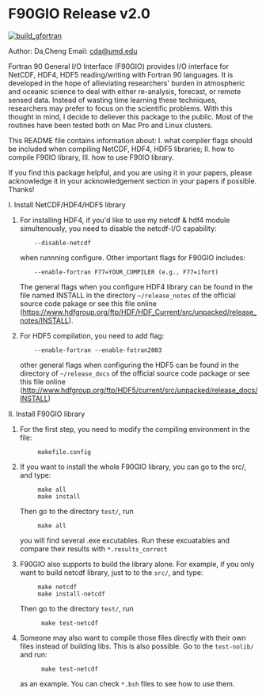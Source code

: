 #  F90GIO Release v2.0
[![build_gfortran](https://github.com/cd10kfsu/F90GIO/actions/workflows/build_gfortran.yml/badge.svg)](https://github.com/cd10kfsu/F90GIO/actions/workflows/build_gfortran.yml)

Author: Da,Cheng     Email: cda@umd.edu

Fortran 90 General I/O Interface (F90GIO) provides I/O interface for 
NetCDF, HDF4, HDF5 reading/writing with Fortran 90 languages. 
It is developed in the hope of allieviating researchers' burden in 
atmospheric and oceanic science to deal with either re-analysis, 
forecast, or remote sensed data. Instead of wasting time learning 
these techniques, researchers may prefer to focus on the scientific 
problems. With this thought in mind, I decide to deliever this package 
to the public. Most of the routines have been tested both on Mac Pro 
and Linux clusters.

This README file contains information about: I. what compiler flags 
should be included when compiling NetCDF, HDF4, HDF5 libraries; II. 
how to compile F90IO library, III. how to use F90IO library.

If you find this package helpful, and you are using it in your papers, 
please acknowledge it in your acknowledgement section in your papers if 
possible. Thanks!


I. Install NetCDF/HDF4/HDF5 library

1. For installing HDF4, if you'd like to use my netcdf & hdf4 module simultenously, you need
   to disable the netcdf-I/O capability:
   ```
       --disable-netcdf
   ```
   when runnning configure. Other important flags for F90GIO includes:
   ```    
       --enable-fortran F77=YOUR_COMPILER (e.g., F77=ifort)
   ```
   The general flags when you configure HDF4 library can be found in the 
   file named INSTALL in the directory `~/release_notes` of the official 
   source code pakage or see this file online
(https://www.hdfgroup.org/ftp/HDF/HDF_Current/src/unpacked/release_notes/INSTALL).

2. For HDF5 compilation, you need to add flag: 
   ```
       --enable-fortran --enable-fotran2003
   ```
   other general flags when configuring the HDF5 can be found in the directory of
   `~/release_docs` of the official source code package or see this file online
   (http://www.hdfgroup.org/ftp/HDF5/current/src/unpacked/release_docs/INSTALL)

II. Install F90GIO library

1. For the first step, you need to modify the compiling environment in the file:
   ```
        makefile.config
   ```
2. If you want to install the whole F90GIO library, you can go to the src/, and
   type:
   ```
        make all
        make install
   ```
   Then go to the directory `test/`, run
   ```  
        make all
   ```
   you will find several .exe excutables. Run these excuatables and compare their
   results with `*.results_correct`

3. F90GIO also supports to build the library alone. For example, if you only want
   to build netcdf library, just to to the `src/`, and type:
   ```   
        make netcdf
        make install-netcdf
   ```
   Then go to the directory `test/`, run
   ```
         make test-netcdf
   ```
4. Someone may also want to compile those files directly with their own files 
   instead of building libs. This is also possible. Go to the `test-nolib/` and
   run:
   ```
         make test-netcdf
   ```
   as an example. You can check `*.bsh` files to see how to use them.


